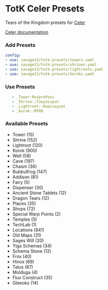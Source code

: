 # TotK Celer Presets 

Tears of the Kingdom presets for [Celer](https://github.com/Pistonite/celer)

[Celer documentation](https://celer.pistonite.org/docs/)

### Add Presets
```yaml
config:
- use: savage13/totk-presets/towers.yaml
- use: savage13/totk-presets/shrines.yaml
- use: savage13/totk-presets/lightroots.yaml
- use: savage13/totk-presets/koroks.yaml
```

### Use Presets

```yaml
   - _Tower:RosproPass
   - _Shrine::Tauyosipun
   - _Lightroot::Nupisoyuat
   - _Korok::RP08
```

### Available Presets

- Tower (15)
- Shrine (152)
- Lightroot (120)
- Korok (900)
- Well (58)
- Cave (197)
- Chasm (36)
- Bubbulfrog (147)
- Addison (81)
- Fairy (5)
- Dispenser (30)
- Ancient Stone Tablets (12)
- Dragon Tears (12)
- Places (35)
- Shops (72)
- Special Warp Points (2)
- Temples (5)
- TechLab (1)
- Locations (841)
- Old Maps (31)
- Sages Will (20)
- Yiga Schemas (34)
- Schema Stone (12)
- Frox (40)
- Hinox (69)
- Talus (87)
- Molduga (4)
- Flux Construct (35)
- Gleeoks (14)
